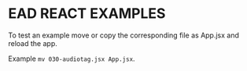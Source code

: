 # EAD REACT EXAMPLES

To test an example move or copy the corresponding file as App.jsx and reload the app.

Example `mv 030-audiotag.jsx App.jsx`.

